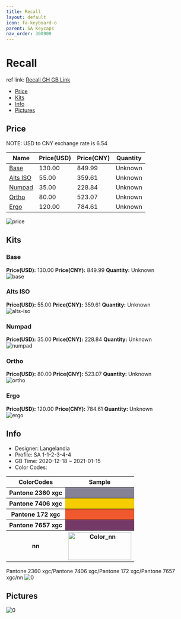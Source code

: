 ```yaml
---
title: Recall 
layout: default
icon: fa-keyboard-o
parent: SA Keycaps
nav_order: 300900
---
```


# Recall 

ref link: [Recall GH GB Link](https://geekhack.org/index.php?topic=110207.0)

* [Price](#price)
* [Kits](#kits)
* [Info](#info)
* [Pictures](#pictures)

## Price

NOTE: USD to CNY exchange rate is 6.54

| Name          | Price(USD)   |  Price(CNY) | Quantity |
| ------------- | ------------ |  ---------- | -------- |
|[Base](#base)|130.00|849.99|Unknown|
|[Alts ISO](#alts-iso)|55.00|359.61|Unknown|
|[Numpad](#numpad)|35.00|228.84|Unknown|
|[Ortho](#ortho)|80.00|523.07|Unknown|
|[Ergo](#ergo)|120.00|784.61|Unknown|

<img src="{{ 'assets/images/sa-keycaps/Recall/price.png' | relative_url }}" alt="price" class="image featured">

## Kits
### Base  
**Price(USD):** 130.00	**Price(CNY):** 849.99	**Quantity:** Unknown  
<img src="{{ 'assets/images/sa-keycaps/Recall/kits_pics/base.png' | relative_url }}" alt="base" class="image featured">

### Alts ISO  
**Price(USD):** 55.00	**Price(CNY):** 359.61	**Quantity:** Unknown  
<img src="{{ 'assets/images/sa-keycaps/Recall/kits_pics/alts-iso.png' | relative_url }}" alt="alts-iso" class="image featured">

### Numpad  
**Price(USD):** 35.00	**Price(CNY):** 228.84	**Quantity:** Unknown  
<img src="{{ 'assets/images/sa-keycaps/Recall/kits_pics/numpad.png' | relative_url }}" alt="numpad" class="image featured">

### Ortho  
**Price(USD):** 80.00	**Price(CNY):** 523.07	**Quantity:** Unknown  
<img src="{{ 'assets/images/sa-keycaps/Recall/kits_pics/ortho.png' | relative_url }}" alt="ortho" class="image featured">

### Ergo  
**Price(USD):** 120.00	**Price(CNY):** 784.61	**Quantity:** Unknown  
<img src="{{ 'assets/images/sa-keycaps/Recall/kits_pics/ergo.png' | relative_url }}" alt="ergo" class="image featured">

## Info
* Designer: Langelandia  
* Profile: SA 1-1-2-3-4-4  
* GB Time: 2020-12-18 ~ 2021-01-15  
* Color Codes:  

<table style="width:100%">
  <tr>
    <th>ColorCodes</th>
    <th>Sample</th>
  </tr>  <tr>
    <th>Pantone 2360 xgc</th>
    <th style="background-color: rgb(132, 130, 148)">&#160;</th>
  </tr>
  <tr>
    <th>Pantone 7406 xgc</th>
    <th style="background-color: rgb(245, 205, 0)">&#160;</th>
  </tr>
  <tr>
    <th>Pantone 172 xgc</th>
    <th style="background-color: rgb(240, 88, 46)">&#160;</th>
  </tr>
  <tr>
    <th>Pantone 7657 xgc</th>
    <th style="background-color: rgb(116, 57, 102)">&#160;</th>
  </tr>
  <tr>
    <th>nn</th>
    <th><img src="{{ 'assets/images/sa-keycaps/SP_ColorCodes/abs/SP_Abs_ColorCodes_nn.png' | relative_url }}" alt="Color_nn" height="75" width="170"></th>
  </tr>
</table>Pantone 2360 xgc/Pantone 7406 xgc/Pantone 172 xgc/Pantone 7657 xgc/nn

<img src="{{ 'assets/images/sa-keycaps/Recall/0.png' | relative_url }}" alt="0" class="image featured">

## Pictures  
<img src="{{ 'assets/images/sa-keycaps/Recall/rendering_pics/0.png' | relative_url }}" alt="0" class="image featured">
